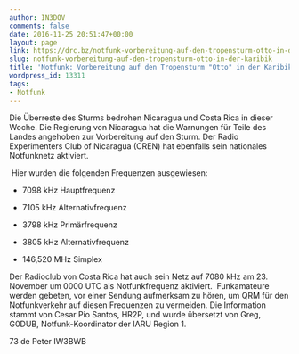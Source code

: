 ```yaml
---
author: IN3DOV
comments: false
date: 2016-11-25 20:51:47+00:00
layout: page
link: https://drc.bz/notfunk-vorbereitung-auf-den-tropensturm-otto-in-der-karibik/
slug: notfunk-vorbereitung-auf-den-tropensturm-otto-in-der-karibik
title: 'Notfunk: Vorbereitung auf den Tropensturm "Otto" in der Karibik'
wordpress_id: 13311
tags:
- Notfunk
---
```


Die Überreste des Sturms bedrohen Nicaragua und Costa Rica in dieser Woche. Die Regierung von Nicaragua hat die Warnungen für Teile des Landes angehoben zur Vorbereitung auf den Sturm. Der Radio Experimenters Club of Nicaragua (CREN) hat ebenfalls sein nationales Notfunknetz aktiviert.










 Hier wurden die folgenden Frequenzen ausgewiesen:











	
  * 7098 kHz Hauptfrequenz

	
  * 7105 kHz Alternativfrequenz

	
  * 3798 kHz Primärfrequenz

	
  * 3805 kHz Alternativfrequenz

	
  * 146,520 MHz Simplex




Der Radioclub von Costa Rica hat auch sein Netz auf 7080 kHz am 23. November um 0000 UTC als Notfunkfrequenz aktiviert.  Funkamateure werden gebeten, vor einer Sendung aufmerksam zu hören, um QRM für den Notfunkverkehr auf diesen Frequenzen zu vermeiden. Die Information stammt von Cesar Pio Santos, HR2P, und wurde übersetzt von Greg, G0DUB, Notfunk-Koordinator der IARU Region 1.







73 de Peter IW3BWB



